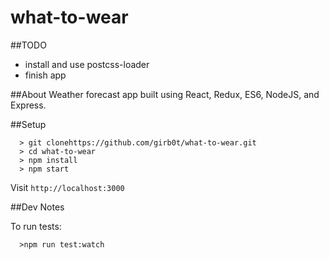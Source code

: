 # what-to-wear

##TODO
- install and use postcss-loader
- finish app

##About
Weather forecast app built using React, Redux, ES6, NodeJS, and Express.

##Setup
```
  > git clonehttps://github.com/girb0t/what-to-wear.git
  > cd what-to-wear
  > npm install
  > npm start
```
Visit `http://localhost:3000`

##Dev Notes

To run tests:
```
  >npm run test:watch
```
